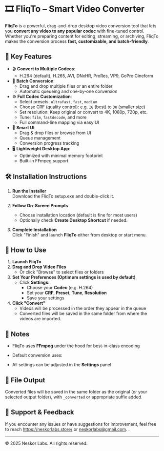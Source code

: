 # 🎞️ FliqTo – Smart Video Converter

**FliqTo** is a powerful, drag-and-drop desktop video conversion tool that lets you **convert any video to any popular codec** with fine-tuned control. 
Whether you're preparing content for editing, streaming, or archiving, FliqTo makes the conversion process **fast, customizable, and batch-friendly**.

## 🌟 Key Features

- 🎬 **Convert to Multiple Codecs**:
  - H.264 (default), H.265, AVI, DNxHR, ProRes, VP9, GoPro Cineform
- 🔁 **Batch Conversion**:
  - Drag and drop multiple files or an entire folder
  - Automatic queueing and one-by-one conversion
- ⚙️ **Full Codec Customization**:
  - Select presets: `ultrafast`, `fast`, `medium`
  - Choose CRF (quality control): e.g. `18` (best) to `30` (smaller size)
  - Set resolution: Keep original or convert to 4K, 1080p, 720p, etc.
  - Tune: `film`, `fastdecode`, and more
  - Full command-line mapping via easy UI
- 🧠 **Smart UI**:
  - Drag & drop files or browse from UI
  - Queue management
  - Conversion progress tracking
- 🖥️ **Lightweight Desktop App**:
  - Optimized with minimal memory footprint
  - Built-in FFmpeg support

## 🛠 Installation Instructions

1. **Run the Installer**  
   Download the FliqTo setup.exe and double-click it.

2. **Follow On-Screen Prompts**  
   - Choose installation location (default is fine for most users)
   - Optionally check **Create Desktop Shortcut** if needed.

3. **Complete Installation**  
   Click "Finish" and launch **FliqTo** either from desktop or start menu.

## 🚀 How to Use

1. **Launch FliqTo**
2. **Drag and Drop Video Files**
   - Or click "Browse" to select files or folders
3. **Set Your Preferences (Optimum settings is used by default)**
   - Click **Settings**:
     - Choose your **Codec** (e.g. H.264)
     - Set your **CRF**, **Preset**, **Tune**, **Resolution**
     - Save your settings
4. **Click "Convert"**
   - Videos will be processed in the order they appear in the queue
   - Converted files will be saved in the same folder from where the videos are imported.


## 🧩 Notes

- FliqTo uses **FFmpeg** under the hood for best-in-class encoding
- Default conversion uses:

- All settings can be adjusted in the **Settings** panel

## 📁 File Output

Converted files will be saved in the same folder as the original (or your selected output folder), with `_converted` or appropriate suffix added.

## 💬 Support & Feedback

If you encounter any issues or have suggestions for improvement, feel free to reach https://neskorlabs.store/ or neskorlabs@gmail.com.
.

---

© 2025 Neskor Labs. All rights reserved.
